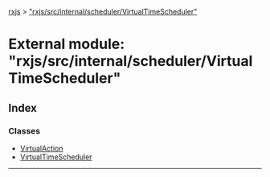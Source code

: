 [rxjs](../README.md) > ["rxjs/src/internal/scheduler/VirtualTimeScheduler"](../modules/_rxjs_src_internal_scheduler_virtualtimescheduler_.md)

# External module: "rxjs/src/internal/scheduler/VirtualTimeScheduler"

## Index

### Classes

* [VirtualAction](../classes/_rxjs_src_internal_scheduler_virtualtimescheduler_.virtualaction.md)
* [VirtualTimeScheduler](../classes/_rxjs_src_internal_scheduler_virtualtimescheduler_.virtualtimescheduler.md)

---

